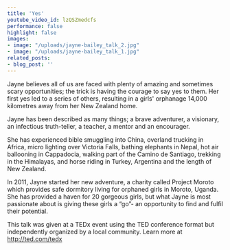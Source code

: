 ```yaml
---
title: 'Yes'
youtube_video_id: lzQSZmedcfs
performance: false
highlight: false
images:
- image: "/uploads/jayne-bailey_talk_2.jpg"
- image: "/uploads/jayne-bailey_talk_1.jpg"
related_posts:
- blog_post: ''
---
```


Jayne believes all of us are faced with plenty of amazing and sometimes scary opportunities; the trick is having the courage to say yes to them. Her first yes led to a series of others, resulting in a girls' orphanage 14,000 kilometres away from her New Zealand home.

Jayne has been described as many things; a brave adventurer, a visionary, an infectious truth-teller, a teacher, a mentor and an encourager.

She has experienced bible smuggling into China, overland trucking in Africa, micro lighting over Victoria Falls, bathing elephants in Nepal, hot air ballooning in Cappadocia, walking part of the Camino de Santiago, trekking in the Himalayas, and horse riding in Turkey, Argentina and the length of New Zealand.

In 2011, Jayne started her new adventure, a charity called Project Moroto which provides safe dormitory living for orphaned girls in Moroto, Uganda. She has provided a haven for 20 gorgeous girls, but what Jayne is most passionate about is giving these girls a “go”- an opportunity to find and fulfil their potential.

This talk was given at a TEDx event using the TED conference format but independently organized by a local community. Learn more at http://ted.com/tedx
